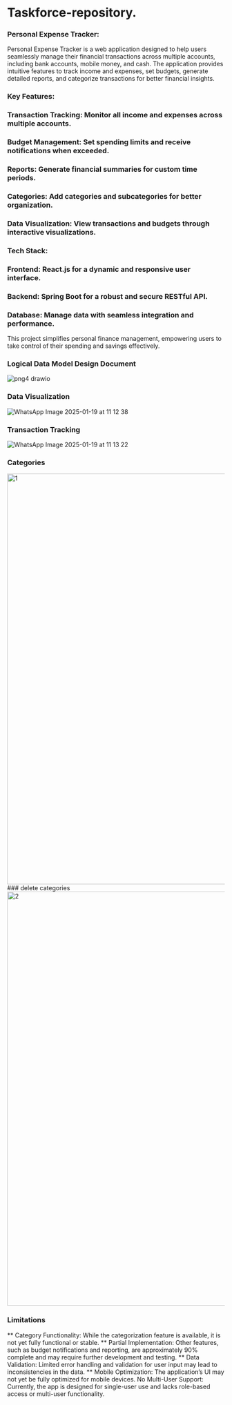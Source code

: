# Taskforce-repository.

### Personal Expense Tracker:

Personal Expense Tracker is a web application designed to help users seamlessly manage their financial transactions across multiple accounts, including bank accounts, mobile money, and cash. The application provides intuitive features to track income and expenses, set budgets, generate detailed reports, and categorize transactions for better financial insights.

### Key Features:
### Transaction Tracking: Monitor all income and expenses across multiple accounts.
### Budget Management: Set spending limits and receive notifications when exceeded.
### Reports: Generate financial summaries for custom time periods.

### Categories: Add categories and subcategories for better organization.

### Data Visualization: View transactions and budgets through interactive visualizations.

### Tech Stack:

### Frontend: React.js for a dynamic and responsive user interface.

### Backend: Spring Boot for a robust and secure RESTful API.

### Database: Manage data with seamless integration and performance.

This project simplifies personal finance management, empowering users to take control of their spending and savings effectively.


### Logical Data Model Design Document



![png4 drawio](https://github.com/user-attachments/assets/9b98e44b-d0ce-45e2-aadf-3586f603a742)

### Data Visualization
![WhatsApp Image 2025-01-19 at 11 12 38](https://github.com/user-attachments/assets/3c95324d-1fcb-427d-8733-c770a046ca4c)
### Transaction Tracking

![WhatsApp Image 2025-01-19 at 11 13 22](https://github.com/user-attachments/assets/eaf5fb75-cddf-400a-808b-a9c61ad50062)

### Categories
<img width="952" alt="1" src="https://github.com/user-attachments/assets/5d16c1ca-4a02-4808-b375-3dfc73591957" />
### delete categories
<img width="960" alt="2" src="https://github.com/user-attachments/assets/b7fd63c2-3d2a-437e-93fb-40c50b442000" />

### Limitations
** Category Functionality: While the categorization feature is available, it is not yet fully functional or stable.
** Partial Implementation: Other features, such as budget notifications and reporting, are approximately 90% complete and may require further development and testing.
** Data Validation: Limited error handling and validation for user input may lead to inconsistencies in the data.
** Mobile Optimization: The application’s UI may not yet be fully optimized for mobile devices.
No Multi-User Support: Currently, the app is designed for single-user use and lacks role-based access or multi-user functionality.




